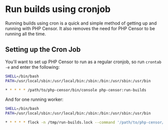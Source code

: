 Run builds using cronjob
========================

Running builds using cron is a quick and simple method of getting up and running with PHP Censor. It also removes the
need for PHP Censor to be running all the time.

Setting up the Cron Job
-----------------------

You'll want to set up PHP Censor to run as a regular cronjob, so run `crontab -e` and enter the following:

```sh
SHELL=/bin/bash
PATH=/usr/local/sbin:/usr/local/bin:/sbin:/bin:/usr/sbin:/usr/bin

* * * * * /path/to/php-censor/bin/console php-censor:run-builds
```

And for one running worker:

```sh
SHELL=/bin/bash
PATH=/usr/local/sbin:/usr/local/bin:/sbin:/bin:/usr/sbin:/usr/bin

* * * * * flock -n /tmp/run-builds.lock --command '/path/to/php-censor/bin/console php-censor:run-builds'
```
